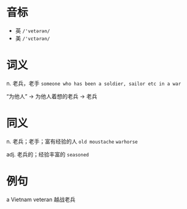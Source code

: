 # 音标

- 英 `/'vetərən/`
- 美 `/'vɛtərən/`

# 词义

n. 老兵，老手
`someone who has been a soldier, sailor etc in a war`



“为他人” → 为他人着想的老兵 → 老兵

# 同义

n. 老兵；老手；富有经验的人
`old moustache` `warhorse`

adj. 老兵的；经验丰富的
`seasoned`

# 例句

a Vietnam veteran
越战老兵



